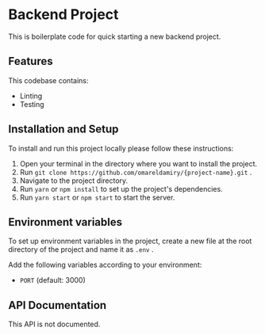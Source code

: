 # Backend Project

This is boilerplate code for quick starting a new backend project.

## Features

This codebase contains:
- Linting
- Testing

## Installation and Setup

To install and run this project locally please follow these instructions:

1. Open your terminal in the directory where you want to install the project.
2. Run `git clone https://github.com/omareldamiry/{project-name}.git` .
3. Navigate to the project directory.
4. Run `yarn` or `npm install` to set up the project's dependencies.
5. Run `yarn start` or `npm start` to start the server.

## Environment variables

To set up environment variables in the project, create a new file at the root directory of the project and name it as `.env` .

Add the following variables according to your environment:
- `PORT` (default: 3000)

## API Documentation

This API is not documented.